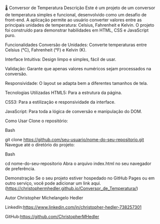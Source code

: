 🌡️ Conversor de Temperatura
Descrição
Este é um projeto de um conversor de temperatura simples e funcional, desenvolvido como um desafio de front-end. A aplicação permite ao usuário converter valores entre as principais unidades de temperatura: Celsius, Fahrenheit e Kelvin. O projeto foi construído para demonstrar habilidades em HTML, CSS e JavaScript puro.

Funcionalidades
Conversão de Unidades: Converte temperaturas entre Celsius (°C), Fahrenheit (°F) e Kelvin (K).

Interface Intuitiva: Design limpo e simples, fácil de usar.

Validação: Garante que apenas valores numéricos sejam processados na conversão.

Responsividade: O layout se adapta bem a diferentes tamanhos de tela.

Tecnologias Utilizadas
HTML5: Para a estrutura da página.

CSS3: Para a estilização e responsividade da interface.

JavaScript: Para toda a lógica de conversão e manipulação do DOM.

Como Usar
Clone o repositório:

Bash

git clone https://github.com/seu-usuario/nome-do-seu-repositorio.git
Navegue até o diretório do projeto:

Bash

cd nome-do-seu-repositorio
Abra o arquivo index.html no seu navegador de preferência.

Demonstração
Se o seu projeto estiver hospedado no GitHub Pages ou em outro serviço, você pode adicionar um link aqui.
(https://christophermhedler.github.io/Conversor_de_Temperatura/)

Autor
Christopher Michelangelo Hedler

LinkedIn:https://www.linkedin.com/in/christopher-hedler-738257301

GitHub:https://github.com/ChristopherMHedler
